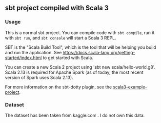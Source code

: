 ## sbt project compiled with Scala 3

### Usage

This is a normal sbt project. You can compile code with `sbt compile`, run it with `sbt run`, and `sbt console` will start a Scala 3 REPL.

SBT is the "Scala Build Tool", which is the tool that will be helping you build and run the application. See https://docs.scala-lang.org/getting-started/index.html to get started with Scala.

You can create a new Scala 2 project using 'sbt new scala/hello-world.g8'. Scala 2.13 is required for Apache Spark (as of today, the most recent version of Spark uses Scala 2.13).

For more information on the sbt-dotty plugin, see the
[scala3-example-project](https://github.com/scala/scala3-example-project/blob/main/README.md).

### Dataset

The dataset has been taken from kaggle.com . I do not own this data.
